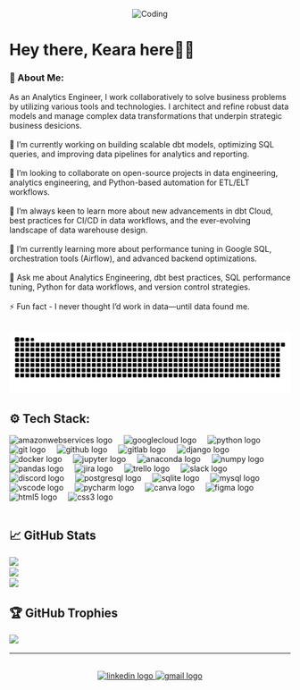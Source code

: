 

<p align="center">
  <img src="https://i.pinimg.com/originals/e4/26/70/e426702edf874b181aced1e2fa5c6cde.gif" alt="Coding" width="300">
</p>

# Hey there,  Keara here👋🏻

### 💫  About Me:
<p align="left">As an Analytics Engineer, I work collaboratively to solve business problems by utilizing various tools and technologies. I architect and refine robust data models and manage complex data transformations that underpin strategic business desicions.<br><br>🔭 I’m currently working on building scalable dbt models, optimizing SQL queries, and improving data pipelines for analytics and reporting.<br><br>👯 I’m looking to collaborate on open-source projects in data engineering, analytics engineering, and Python-based automation for ETL/ELT workflows.<br><br>🤝 I’m always keen to learn more about new advancements in dbt Cloud, best practices for CI/CD in data workflows, and the ever-evolving landscape of data warehouse design.<br><br>🌱 I’m currently learning more about performance tuning in Google SQL, orchestration tools (Airflow), and advanced backend optimizations.<br><br>💬 Ask me about Analytics Engineering, dbt best practices, SQL performance tuning, Python for data workflows, and version control strategies.<br><br>⚡ Fun fact - I never thought I’d work in data—until data found me.</p>

<br>

<picture>
  <source media="(prefers-color-scheme: dark)" srcset="https://raw.githubusercontent.com/kearab/kearab/output/github-snake-dark.svg" />
  <source media="(prefers-color-scheme: light)" srcset="https://raw.githubusercontent.com/kearab/kearab/output/github-snake.svg" />
  <img alt="github-snake" src="https://raw.githubusercontent.com/kearab/kearab/output/github-snake.svg" />
</picture>

<br>

## ⚙️ Tech Stack:
<div align="left">
  <img src="https://skillicons.dev/icons?i=aws" height="40" alt="amazonwebservices logo"  />
  <img width="12" />
  <img src="https://cdn.jsdelivr.net/gh/devicons/devicon/icons/googlecloud/googlecloud-original.svg" height="40" alt="googlecloud logo"  />
  <img width="12" />
  <img src="https://skillicons.dev/icons?i=py" height="40" alt="python logo"  />
  <img width="12" />
  <img src="https://cdn.simpleicons.org/git/F05032" height="40" alt="git logo"  />
  <img width="12" />
  <img src="https://skillicons.dev/icons?i=github" height="40" alt="github logo"  />
  <img width="12" />
  <img src="https://skillicons.dev/icons?i=gitlab" height="40" alt="gitlab logo"  />
  <img width="12" />
  <img src="https://cdn.jsdelivr.net/gh/devicons/devicon/icons/django/django-plain.svg" height="40" alt="django logo"  />
  <img width="12" />
  <img src="https://skillicons.dev/icons?i=docker" height="40" alt="docker logo"  />
  <img width="12" />
  <img src="https://cdn.simpleicons.org/jupyter/F37626" height="40" alt="jupyter logo"  />
  <img width="12" />
  <img src="https://cdn.simpleicons.org/anaconda/44A833" height="40" alt="anaconda logo"  />
  <img width="12" />
  <img src="https://cdn.simpleicons.org/numpy/013243" height="40" alt="numpy logo"  />
  <img width="12" />
  <img src="https://cdn.jsdelivr.net/gh/devicons/devicon/icons/pandas/pandas-original.svg" height="40" alt="pandas logo"  />
  <img width="12" />
  <img src="https://cdn.simpleicons.org/jira/0052CC" height="40" alt="jira logo"  />
  <img width="12" />
  <img src="https://cdn.simpleicons.org/trello/0052CC" height="40" alt="trello logo"  />
  <img width="12" />
  <img src="https://cdn.jsdelivr.net/gh/devicons/devicon/icons/slack/slack-original.svg" height="40" alt="slack logo"  />
  <img width="12" />
  <img src="https://skillicons.dev/icons?i=discord" height="40" alt="discord logo"  />
  <img width="12" />
  <img src="https://cdn.jsdelivr.net/gh/devicons/devicon/icons/postgresql/postgresql-original.svg" height="40" alt="postgresql logo"  />
  <img width="12" />
  <img src="https://cdn.simpleicons.org/sqlite/003B57" height="40" alt="sqlite logo"  />
  <img width="12" />
  <img src="https://skillicons.dev/icons?i=mysql" height="40" alt="mysql logo"  />
  <img width="12" />
  <img src="https://cdn.jsdelivr.net/gh/devicons/devicon/icons/vscode/vscode-original.svg" height="40" alt="vscode logo"  />
  <img width="12" />
  <img src="https://cdn.jsdelivr.net/gh/devicons/devicon/icons/pycharm/pycharm-original.svg" height="40" alt="pycharm logo"  />
  <img width="12" />
  <img src="https://cdn.simpleicons.org/canva/00C4CC" height="40" alt="canva logo"  />
  <img width="12" />
  <img src="https://cdn.jsdelivr.net/gh/devicons/devicon/icons/figma/figma-original.svg" height="40" alt="figma logo"  />
  <img width="12" />
  <img src="https://cdn.simpleicons.org/html5/E34F26" height="40" alt="html5 logo"  />
  <img width="12" />
  <img src="https://cdn.simpleicons.org/css3/1572B6" height="40" alt="css3 logo"  />
  <img width="12" />
  
</div>

<br>

## 📈 GitHub Stats
![](https://github-readme-stats.vercel.app/api?username=KearaB&theme=prussian&hide_border=false&include_all_commits=true&count_private=true)<br/>
![](https://github-readme-streak-stats.herokuapp.com/?user=KearaB&theme=prussian&hide_border=false)<br/>
![](https://github-readme-stats.vercel.app/api/top-langs/?username=KearaB&theme=prussian&hide_border=false&include_all_commits=true&count_private=true&layout=compact)

## 🏆 GitHub Trophies
![](https://github-profile-trophy.vercel.app/?username=KearaB&theme=prussian&no-frame=false&no-bg=true&margin-w=4)

---
<br>

<div align="center">
  <a href="https://www.linkedin.com/in/keara-barnard/" target="_blank">
    <img src="https://raw.githubusercontent.com/maurodesouza/profile-readme-generator/master/src/assets/icons/social/linkedin/default.svg" width="25" height="25" alt="linkedin logo"  />
  </a>
  <a href="https://keara.barnard.dev@gmail.com" target="_blank">
    <img src="https://raw.githubusercontent.com/maurodesouza/profile-readme-generator/master/src/assets/icons/social/gmail/default.svg" width="25" height="25" alt="gmail logo"  />
  </a>
</div>

